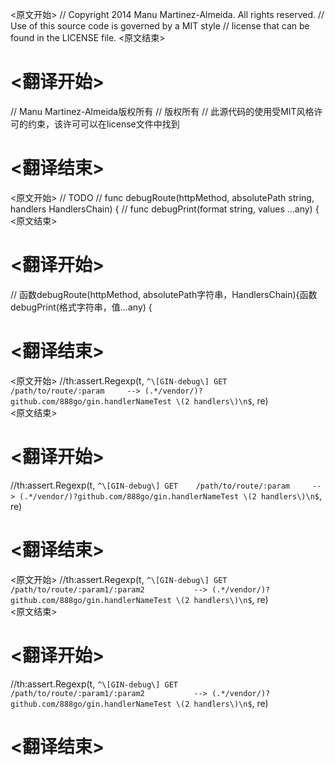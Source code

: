
<原文开始>
// Copyright 2014 Manu Martinez-Almeida. All rights reserved.
// Use of this source code is governed by a MIT style
// license that can be found in the LICENSE file.
<原文结束>

# <翻译开始>
// Manu Martinez-Almeida版权所有
// 版权所有
// 此源代码的使用受MIT风格许可的约束，该许可可以在license文件中找到
# <翻译结束>


<原文开始>
// TODO
// func debugRoute(httpMethod, absolutePath string, handlers HandlersChain) {
// func debugPrint(format string, values ...any) {
<原文结束>

# <翻译开始>
// 函数debugRoute(httpMethod, absolutePath字符串，HandlersChain){函数debugPrint(格式字符串，值…any) {
# <翻译结束>


<原文开始>
//th:assert.Regexp(t, `^\[GIN-debug\] GET    /path/to/route/:param     --> (.*/vendor/)?github.com/888go/gin.handlerNameTest \(2 handlers\)\n$`, re)     
<原文结束>

# <翻译开始>
//th:assert.Regexp(t, `^\[GIN-debug\] GET    /path/to/route/:param     --> (.*/vendor/)?github.com/888go/gin.handlerNameTest \(2 handlers\)\n$`, re)     
# <翻译结束>


<原文开始>
//th:assert.Regexp(t, `^\[GIN-debug\] GET    /path/to/route/:param1/:param2           --> (.*/vendor/)?github.com/888go/gin.handlerNameTest \(2 handlers\)\n$`, re)     
<原文结束>

# <翻译开始>
//th:assert.Regexp(t, `^\[GIN-debug\] GET    /path/to/route/:param1/:param2           --> (.*/vendor/)?github.com/888go/gin.handlerNameTest \(2 handlers\)\n$`, re)     
# <翻译结束>

